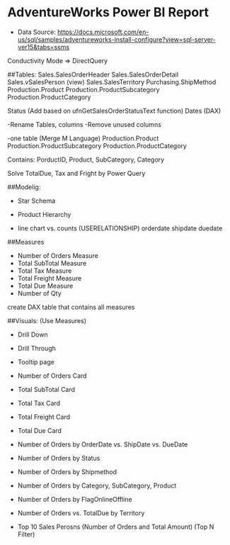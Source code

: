 # AdventureWorks Power BI Report
- Data Source: 
https://docs.microsoft.com/en-us/sql/samples/adventureworks-install-configure?view=sql-server-ver15&tabs=ssms

Conductivity Mode => DirectQuery

##Tables:
Sales.SalesOrderHeader
Sales.SalesOrderDetail
Sales.vSalesPerson (view)
Sales.SalesTerritory
Purchasing.ShipMethod
Production.Product
Production.ProductSubcategory
Production.ProductCategory

Status (Add based on ufnGetSalesOrderStatusText function)
Dates (DAX)

-Rename Tables, columns
-Remove unused columns 

-one table (Merge M Language)
Production.Product
Production.ProductSubcategory
Production.ProductCategory

Contains: PorductID, Product, SubCategory, Category

Solve TotalDue, Tax and Fright by Power Query

##Modelig:

- Star Schema 
- Product Hierarchy


- line chart vs. counts (USERELATIONSHIP)
orderdate
shipdate
duedate


##Measures
- Number of Orders Measure 
- Total SubTotal Measure 
- Total Tax Measure 
- Total Freight Measure 
- Total Due Measure 
- Number of Qty

create DAX table that contains all measures

##Visuals: (Use Measures)

- Drill Down
- Drill Through 
- Tooltip page

- Number of Orders Card
- Total SubTotal Card
- Total Tax Card
- Total Freight Card
- Total Due Card

- Number of Orders by OrderDate vs. ShipDate vs. DueDate
- Number of Orders by Status
- Number of Orders by Shipmethod
- Number of Orders by Category, SubCategory, Product
- Number of Orders by FlagOnlineOffline
- Number of Orders vs. TotalDue by Territory
- Top 10 Sales Perosns (Number of Orders and Total Amount) (Top N Filter)
